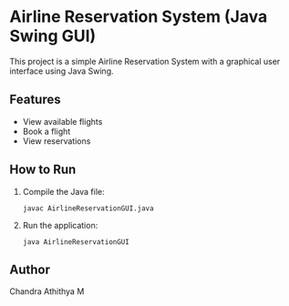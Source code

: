 # Airline Reservation System (Java Swing GUI)

This project is a simple Airline Reservation System with a graphical user interface using Java Swing.

## Features
- View available flights
- Book a flight
- View reservations

## How to Run
1. Compile the Java file:
   ```
   javac AirlineReservationGUI.java
   ```

2. Run the application:
   ```
   java AirlineReservationGUI
   ```

## Author
Chandra Athithya M
